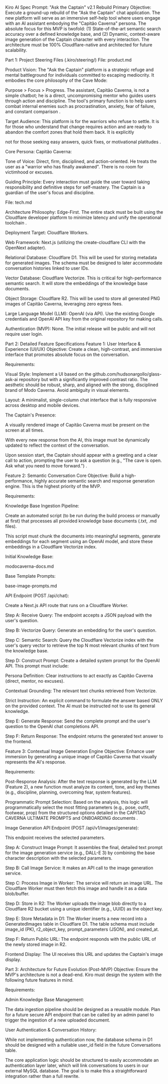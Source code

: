 
Kiro AI Spec Prompt: "Ask the Captain" v2.1 Rebuild
Primary Objective:
Execute a ground-up rebuild of the "Ask the Captain" chat application. The new platform will serve as an immersive self-help tool where users engage with an AI assistant embodying the "Capitão Caverna" persona. The absolute focus for this MVP is twofold: (1) State-of-the-art semantic search accuracy over a defined knowledge base, and (2) Dynamic, context-aware image generation of the Captain character with every interaction. The architecture must be 100% Cloudflare-native and architected for future scalability.

Part 1: Project Steering Files (.kiro/steering/)
File: product.md


Product Vision: The "Ask the Captain" platform is a strategic refuge and mental battleground for individuals committed to escaping mediocrity. It embodies the core philosophy of the Cave Mode: 

Purpose > Focus > Progress. The assistant, Capitão Caverna, is not a simple chatbot; he is a direct, uncompromising mentor who guides users through action and discipline. The tool's primary function is to help users combat internal enemies such as procrastination, anxiety, fear of failure, and constant comparison .

Target Audience: This platform is for the warriors who refuse to settle. It is for those who understand that change requires action and are ready to abandon the comfort zones that hold them back. It is explicitly 

not for those seeking easy answers, quick fixes, or motivational platitudes .

Core Persona: Capitão Caverna:

Tone of Voice: Direct, firm, disciplined, and action-oriented. He treats the user as a "warrior who has finally awakened". There is no room for victimhood or excuses.


Guiding Principle: Every interaction must guide the user toward taking responsibility and definitive steps for self-mastery. The Captain is a guardian of the user's focus and discipline.

File: tech.md

Architecture Philosophy: Edge-First. The entire stack must be built using the Cloudflare developer platform to minimize latency and unify the operational toolchain .

Deployment Target: Cloudflare Workers.


Web Framework: Next.js (utilizing the create-cloudflare CLI with the OpenNext adapter).

Relational Database: Cloudflare D1. This will be used for storing metadata for generated images. The schema must be designed to later accommodate conversation histories linked to user IDs.

Vector Database: Cloudflare Vectorize. This is critical for high-performance semantic search. It will store the embeddings of the knowledge base documents.

Object Storage: Cloudflare R2. This will be used to store all generated PNG images of Capitão Caverna, leveraging zero egress fees.

Large Language Model (LLM): OpenAI (via API). Use the existing Google credentials and OpenAI API key from the original repository for making calls.

Authentication (MVP): None. The initial release will be public and will not require user login.

Part 2: Detailed Feature Specifications
Feature 1: User Interface & Experience (UI/UX)
Objective: Create a clean, high-contrast, and immersive interface that promotes absolute focus on the conversation.

Requirements:

Visual Style: Implement a UI based on the github.com/hudsonargollo/glass-ask-ai repository but with a significantly improved contrast ratio. The aesthetic should be robust, sharp, and aligned with the strong, disciplined brand of Modo Caverna. Avoid ambiguity in visual elements.

Layout: A minimalist, single-column chat interface that is fully responsive across desktop and mobile devices.

The Captain's Presence:

A visually rendered image of Capitão Caverna must be present on the screen at all times.

With every new response from the AI, this image must be dynamically updated to reflect the context of the conversation.

Upon session start, the Captain should appear with a greeting and a clear call to action, prompting the user to ask a question (e.g., "The cave is open. Ask what you need to move forward.") .

Feature 2: Semantic Conversation Core
Objective: Build a high-performance, highly accurate semantic search and response generation engine. This is the highest priority of the MVP.

Requirements:

Knowledge Base Ingestion Pipeline:

Create an automated script (to be run during the build process or manually at first) that processes all provided knowledge base documents (.txt, .md files).

This script must chunk the documents into meaningful segments, generate embeddings for each segment using an OpenAI model, and store these embeddings in a Cloudflare Vectorize index.

Initial Knowledge Base:

modocaverna-docs.md

Base Template Prompts:

base-image-prompts.md

API Endpoint (POST /api/chat):

Create a Next.js API route that runs on a Cloudflare Worker.

Step A: Receive Query: The endpoint accepts a JSON payload with the user's question.

Step B: Vectorize Query: Generate an embedding for the user's question.

Step C: Semantic Search: Query the Cloudflare Vectorize index with the user's query vector to retrieve the top N most relevant chunks of text from the knowledge base.

Step D: Construct Prompt: Create a detailed system prompt for the OpenAI API. This prompt must include:

Persona Definition: Clear instructions to act exactly as Capitão Caverna (direct, mentor, no excuses).

Contextual Grounding: The relevant text chunks retrieved from Vectorize.

Strict Instruction: An explicit command to formulate the answer based ONLY on the provided context. The AI must be instructed not to use its general knowledge.

Step E: Generate Response: Send the complete prompt and the user's question to the OpenAI chat completions API.

Step F: Return Response: The endpoint returns the generated text answer to the frontend.

Feature 3: Contextual Image Generation Engine
Objective: Enhance user immersion by generating a unique image of Capitão Caverna that visually represents the AI's response.

Requirements:

Post-Response Analysis: After the text response is generated by the LLM (Feature 2), a new function must analyze its content, tone, and key themes (e.g., discipline, planning, overcoming fear, system features).


Programmatic Prompt Selection: Based on the analysis, this logic will programmatically select the most fitting parameters (e.g., pose, outfit, footwear, prop) from the structured options detailed in the CAPITAO CAVERNA ULTIMATE PROMPTS and ONBOARDING documents .

Image Generation API Endpoint (POST /api/v1/images/generate):

This endpoint receives the selected parameters.

Step A: Construct Image Prompt: It assembles the final, detailed text prompt for the image generation service (e.g., DALL-E 3) by combining the base character description with the selected parameters.

Step B: Call Image Service: It makes an API call to the image generation service.

Step C: Process Image in Worker: The service will return an image URL. The Cloudflare Worker must then fetch this image and handle it as a data blob/buffer.

Step D: Store in R2: The Worker uploads the image blob directly to a Cloudflare R2 bucket using a unique identifier (e.g., UUID) as the object key.

Step E: Store Metadata in D1: The Worker inserts a new record into a GeneratedImages table in Cloudflare D1. The table schema must include image_id (PK), r2_object_key, prompt_parameters (JSON), and created_at.

Step F: Return Public URL: The endpoint responds with the public URL of the newly stored image in R2.

Frontend Display: The UI receives this URL and updates the Captain's image display.

Part 3: Architecture for Future Evolution (Post-MVP)
Objective: Ensure the MVP's architecture is not a dead-end. Kiro must design the system with the following future features in mind.

Requirements:

Admin Knowledge Base Management:

The data ingestion pipeline should be designed as a reusable module. Plan for a future secure API endpoint that can be called by an admin panel to trigger the ingestion of a new uploaded document.

User Authentication & Conversation History:

While not implementing authentication now, the database schema in D1 should be designed with a nullable user_id field in the future Conversations table.

The core application logic should be structured to easily accommodate an authentication layer later, which will link conversations to users in our external MySQL database. The goal is to make this a straightforward integration rather than a full rewrite.
